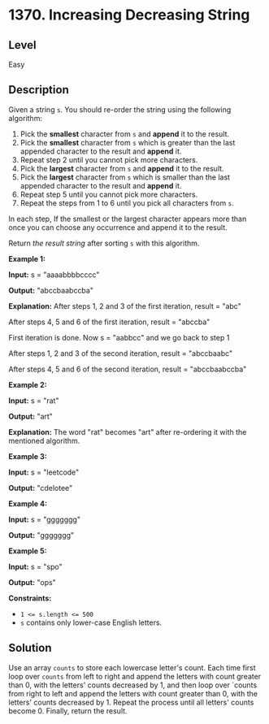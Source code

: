 # 1370. Increasing Decreasing String
## Level
Easy

## Description
Given a string `s`. You should re-order the string using the following algorithm:

1. Pick the **smallest** character from `s` and **append** it to the result.
2. Pick the **smallest** character from `s` which is greater than the last appended character to the result and **append** it.
3. Repeat step 2 until you cannot pick more characters.
4. Pick the **largest** character from `s` and **append** it to the result.
5. Pick the **largest** character from `s` which is smaller than the last appended character to the result and **append** it.
6. Repeat step 5 until you cannot pick more characters.
7. Repeat the steps from 1 to 6 until you pick all characters from `s`.

In each step, If the smallest or the largest character appears more than once you can choose any occurrence and append it to the result.

Return *the result string* after sorting `s` with this algorithm.

**Example 1:**

**Input:** s = "aaaabbbbcccc"

**Output:** "abccbaabccba"

**Explanation:** After steps 1, 2 and 3 of the first iteration, result = "abc"

After steps 4, 5 and 6 of the first iteration, result = "abccba"

First iteration is done. Now s = "aabbcc" and we go back to step 1

After steps 1, 2 and 3 of the second iteration, result = "abccbaabc"

After steps 4, 5 and 6 of the second iteration, result = "abccbaabccba"

**Example 2:**

**Input:** s = "rat"

**Output:** "art"

**Explanation:** The word "rat" becomes "art" after re-ordering it with the mentioned algorithm.

**Example 3:**

**Input:** s = "leetcode"

**Output:** "cdelotee"

**Example 4:**

**Input:** s = "ggggggg"

**Output:** "ggggggg"

**Example 5:**

**Input:** s = "spo"

**Output:** "ops"

**Constraints:**

* `1 <= s.length <= 500`
* `s` contains only lower-case English letters.

## Solution
Use an array `counts` to store each lowercase letter's count. Each time first loop over `counts` from left to right and append the letters with count greater than 0, with the letters' counts decreased by 1, and then loop over `counts from right to left and append the letters with count greater than 0, with the letters' counts decreased by 1. Repeat the process until all letters' counts become 0. Finally, return the result.
